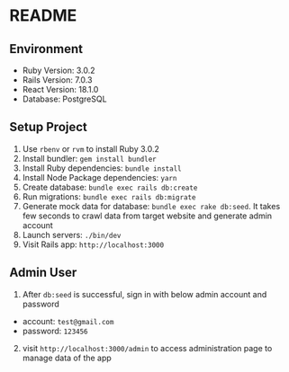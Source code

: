 # README

## Environment
* Ruby Version: 3.0.2
* Rails Version: 7.0.3
* React Version: 18.1.0
* Database: PostgreSQL

## Setup Project
1. Use `rbenv` or `rvm` to install Ruby 3.0.2
2. Install bundler: `gem install bundler`
3. Install Ruby dependencies: `bundle install`
4. Install Node Package dependencies: `yarn`
5. Create database: `bundle exec rails db:create`
6. Run migrations: `bundle exec rails db:migrate`
7. Generate mock data for database: `bundle exec rake db:seed`. It takes few seconds to crawl data from target website and generate admin account
7. Launch servers: `./bin/dev`
8. Visit Rails app: `http://localhost:3000`

## Admin User
1. After `db:seed` is successful, sign in with below admin account and password
  * account: `test@gmail.com`
  * password: `123456`
2. visit `http://localhost:3000/admin` to access administration page to manage data of the app
